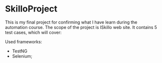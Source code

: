 # SkilloProject

This is my final project for confirming what I have learn during the automation course. The scope of the project is ISkillo web site. It contains 5 test cases, which will cover:


Used frameworks:
- TestNG
- Selenium; 
